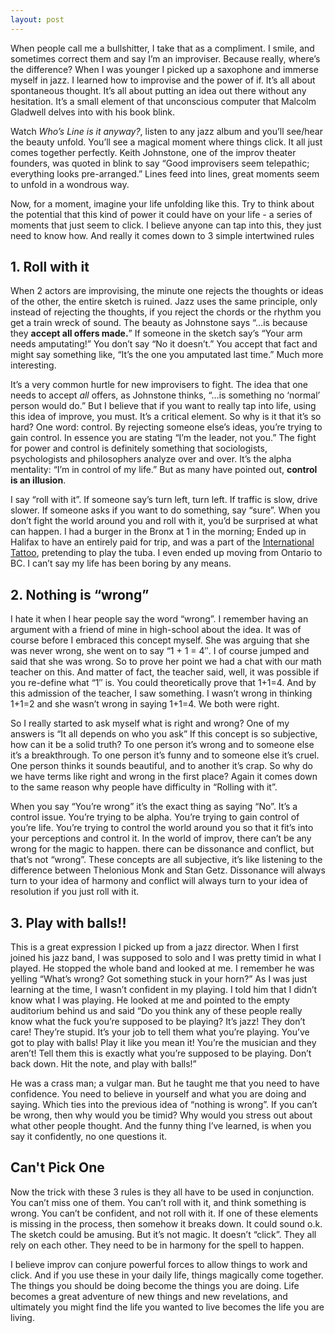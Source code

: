 ```yaml
---
layout: post
---
```

When people call me a bullshitter, I take that as a compliment. I smile, and sometimes correct them and say I’m an improviser. Because really, where’s the difference? When I was younger I picked up a saxophone and immerse myself in jazz. I learned how to improvise and the power of if. It’s all about spontaneous thought. It’s all about putting an idea out there without any hesitation. It’s a small element of that unconscious computer that Malcolm Gladwell delves into with his book blink.

Watch *Who’s Line is it anyway?*, listen to any jazz album and you’ll see/hear the beauty unfold. You’ll see a magical moment where things click. It all just comes together perfectly. Keith Johnstone, one of the improv theater founders, was quoted in blink to say “Good improvisers seem telepathic; everything looks pre-arranged.” Lines feed into lines, great moments seem to unfold in a wondrous way.

Now, for a moment, imagine your life unfolding like this. Try to think about the potential that this kind of power it could have on your life - a series of moments that just seem to click. I believe anyone can tap into this, they just need to know how. And really it comes down to 3 simple intertwined rules

## 1. Roll with it

When 2 actors are improvising, the minute one rejects the thoughts or ideas of the other, the entire sketch is ruined. Jazz uses the same principle, only instead of rejecting the thoughts, if you reject the chords or the rhythm you get a train wreck of sound. The beauty as Johnstone says “…is because they **accept all offers made.**” If someone in the sketch say’s “Your arm needs amputating!” You don’t say “No it doesn’t.” You accept that fact and might say something like, “It’s the one you amputated last time.” Much more interesting.

It’s a very common hurtle for new improvisers to fight. The idea that one needs to accept *all* offers, as Johnstone thinks, “…is something no ‘normal’ person would do.” But I believe that if you want to really tap into life, using this idea of improve, you must. It’s a critical element. So why is it that it’s so hard? One word: control. By rejecting someone else’s ideas, you’re trying to gain control. In essence you are stating “I’m the leader, not you.” The fight for power and control is definitely something that sociologists, psychologists and philosophers analyze over and over. It’s the alpha mentality: “I’m in control of my life.” But as many have pointed out, **control is an illusion**.

I say “roll with it”. If someone say’s turn left, turn left. If traffic is slow, drive slower. If someone asks if you want to do something, say “sure”. When you don’t fight the world around you and roll with it, you’d be surprised at what can happen. I had a burger in the Bronx at 1 in the morning; Ended up in Halifax to have an entirely paid for trip, and was a part of the [International Tattoo](https://www.nstattoo.ca/), pretending to play the tuba. I even ended up moving from Ontario to BC. I can’t say my life has been boring by any means.

## 2. Nothing is “wrong”

I hate it when I hear people say the word “wrong”. I remember having an argument with a friend of mine in high-school about the idea. It was of course before I embraced this concept myself. She was arguing that she was never wrong, she went on to say “1 + 1 = 4″. I of course jumped and said that she was wrong. So to prove her point we had a chat with our math teacher on this. And matter of fact, the teacher said, well, it was possible if you re-define what “1″ is. You could theoretically prove that 1+1=4. And by this admission of the teacher, I saw something. I wasn’t wrong in thinking 1+1=2 and she wasn’t wrong in saying 1+1=4. We both were right.

So I really started to ask myself what is right and wrong? One of my answers is “It all depends on who you ask” If this concept is so subjective, how can it be a solid truth? To one person it’s wrong and to someone else it’s a breakthrough. To one person it’s funny and to someone else it’s cruel. One person thinks it sounds beautiful, and to another it’s crap. So why do we have terms like right and wrong in the first place? Again it comes down to the same reason why people have difficulty in “Rolling with it”.

When you say “You’re wrong” it’s the exact thing as saying “No”. It’s a control issue. You’re trying to be alpha. You’re trying to gain control of you’re life. You’re trying to control the world around you so that it fit’s into your perceptions and control it.
In the world of improv, there can’t be any wrong for the magic to happen. there can be dissonance and conflict, but that’s not “wrong”. These concepts are all subjective, it’s like listening to the difference between Thelonious Monk and Stan Getz. Dissonance will always turn to your idea of harmony and conflict will always turn to your idea of resolution if you just roll with it.

## 3. Play with balls!!

This is a great expression I picked up from a jazz director. When I first joined his jazz band, I was supposed to solo and I was pretty timid in what I played. He stopped the whole band and looked at me. I remember he was yelling “What’s wrong? Got something stuck in your horn?” As I was just learning at the time, I wasn’t confident in my playing. I told him that I didn’t know what I was playing. He looked at me and pointed to the empty auditorium behind us and said “Do you think any of these people really know what the fuck you’re supposed to be playing? It’s jazz! They don’t care! They’re stupid. It’s your job to tell them what you’re playing. You’ve got to play with balls! Play it like you mean it! You’re the musician and they aren’t! Tell them this is exactly what you’re supposed to be playing. Don’t back down. Hit the note, and play with balls!”

He was a crass man; a vulgar man. But he taught me that you need to have confidence. You need to believe in yourself and what you are doing and saying. Which ties into the previous idea of “nothing is wrong”. If you can’t be wrong, then why would you be timid? Why would you stress out about what other people thought. And the funny thing I’ve learned, is when you say it confidently, no one questions it.

## Can't Pick One

Now the trick with these 3 rules is they all have to be used in conjunction. You can’t miss one of them. You can’t roll with it, and think something is wrong. You can’t be confident, and not roll with it. If one of these elements is missing in the process, then somehow it breaks down. It could sound o.k. The sketch could be amusing. But it’s not magic. It doesn’t “click”. They all rely on each other. They need to be in harmony for the spell to happen.

I believe improv can conjure powerful forces to allow things to work and click. And if you use these in your daily life, things magically come together. The things you should be doing become the things you are doing. Life becomes a great adventure of new things and new revelations, and ultimately you might find the life you wanted to live becomes the life you are living.

